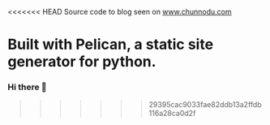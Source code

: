 <<<<<<< HEAD
Source code to blog seen on www.chunnodu.com

Built with Pelican, a static site generator for python.
=======
### Hi there 👋

<!--
**chunnodu/chunnodu** is a ✨ _special_ ✨ repository because its `README.md` (this file) appears on your GitHub profile.

Here are some ideas to get you started:

- 🔭 I’m currently working on ...
- 🌱 I’m currently learning ...
- 👯 I’m looking to collaborate on ...
- 🤔 I’m looking for help with ...
- 💬 Ask me about ...
- 📫 How to reach me: ...
- 😄 Pronouns: ...
- ⚡ Fun fact: ...
-->
>>>>>>> 29395cac9033fae82ddb13a2ffdb116a28ca0d2f
